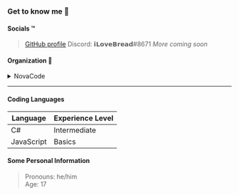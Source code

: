 ### Get to know me :thinking:

#### Socials :tm:
> [GitHub profile](https://github.com/iLoveBread-NovaCode/)
> Discord: 𝗶𝗟𝗼𝘃𝗲𝗕𝗿𝗲𝗮𝗱#8671
> *More coming soon*

#### Organization :office:
<details><summary>NovaCode</summary>

> [Page](https://github.com/NovaCode-Projects)<br>
> [Organization Members](https://github.com/orgs/NovaCode-Projects/people)

</details>

***

#### Coding Languages
| Language | Experience Level |
| -------- | ---------------- |
| C#       | Intermediate     |
| JavaScript | Basics         |

#### Some Personal Information
> Pronouns: he/him<br>
> Age: 17
